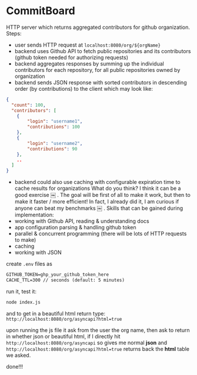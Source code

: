 # CommitBoard

HTTP server which returns aggregated contributors for github organization. Steps:

- user sends HTTP request at `localhost:8080/org/${orgName}`
- backend uses Github API to fetch public repositories and its contributors (github token needed for authorizing requests)
- backend aggregates responses by summing up the individual contributors for each repository, for all public repositories owned by organization
- backend sends JSON response with sorted contributors in descending order (by contributions) to the client which may look like:

```json
{
  "count": 100,
  "contributors": [
    {
        "login": "username1",
        "contributions": 100
    },
    {
        "login": "username2",
        "contributions": 90
    },
    ..
  ]
}
```

- backend could also use caching with configurable expiration time to cache results for organizations
  What do you think? I think it can be a good exercise
  ￼
  . The goal will be first of all to make it work, but then to make it faster / more efficient! In fact, I already did it, I am curious if anyone can beat my benchmarks
  ￼
  . Skills that can be gained during implementation:
- working with Github API, reading & understanding docs
- app configuration parsing & handling github token
- parallel & concurrent programming (there will be lots of HTTP requests to make)
- caching
- working with JSON

create `.env` files as

```txt
GITHUB_TOKEN=ghp_your_github_token_here
CACHE_TTL=300 // seconds (default: 5 minutes)
```

run it, test it:

```sh
node index.js
```

and to get in a beautiful html return type:
`http://localhost:8080/org/asyncapi?html=true`

upon running the js file it ask from the user the org name, then ask to return in whether json or beautiful html,
if I directly hit `http://localhost:8080/org/asyncapi` so gives me normal **json** and
`http://localhost:8080/org/asyncapi?html=true` returns back the **html** table we asked.

done!!!
